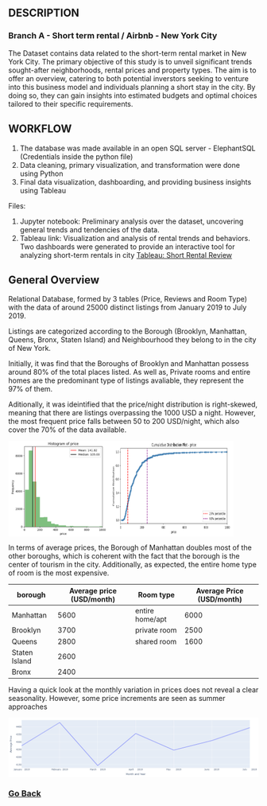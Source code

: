 ## DESCRIPTION

### Branch A - Short term rental / Airbnb - New York City
The Dataset contains data related to the short-term rental market in New York City. The primary objective of this study is to unveil significant trends sought-after neighborhoods, rental prices and property types. The aim is to offer an overview, catering to both potential inverstors seeking to venture into this business model and individuals planning a short stay in the city. By doing so, they can gain insights into estimated budgets and optimal choices tailored to their specific requirements.

## WORKFLOW

1. The database was made available in an open SQL server - ElephantSQL (Credentials inside the python file)
2. Data cleaning, primary visualization, and transformation were done using Python
3. Final data visualization, dashboarding, and providing business insights using Tableau

Files:

1. Jupyter notebook: Preliminary analysis over the dataset, uncovering general trends and tendencies of the data.
2. Tableau link: Visualization and analysis of rental trends and behaviors. Two dashboards were generated to provide an interactive tool for analyzing short-term rentals in city
[Tableau: Short Rental Review](https://public.tableau.com/views/NYcity-ShortRentalReview/PriceReview?:language=en-US&:display_count=n&:origin=viz_share_link)

## General Overview

Relational Database, formed by 3 tables (Price, Reviews and Room Type) with the data of around 25000 distinct listings from January 2019 to July 2019.

Listings are categorized according to the Borough (Brooklyn, Manhattan, Queens, Bronx, Staten Island) and Neighbourhood they belong to in the city of New York. 

Initially, it was find that the Boroughs of Brooklyn and Manhattan possess around 80% of the total places listed. As well as, Private rooms and entire homes are the predominant type of listings avaliable, they represent the 97% of them. 

Aditionally, it was ideintified that the price/night distribution is right-skewed, meaning that there are listings overpassing the 1000 USD a night. However, the most frequent price falls between 50 to 200 USD/night, which also cover the 70% of the data available.

<div style="display:flex; flex-direction: row;">
    <img src="https://raw.githubusercontent.com/luis12pez/Tableau-viz/A---Short-Rental-NYC/Histo-price.png" alt="Histogram-Price" style="width:40%;">
    <img src="https://raw.githubusercontent.com/luis12pez/Tableau-viz/A---Short-Rental-NYC/cumm-distri-price.png" alt="Cumulative-Distribution" style="width:50%;">
</div>

In terms of average prices, the Borough of Manhattan doubles most of the other boroughs, which is coherent with the fact that the borough is the center of tourism in the city. Additionally, as expected, the entire home type of room is the most expensive.

| borough        | Average price (USD/month) | Room type    | Average Price (USD/month) |
|----------------|---------------|-----------------|---------------|
| Manhattan      | 5600   | entire home/apt | 6000   |
| Brooklyn       | 3700   | private room    | 2500   |
| Queens         | 2800   | shared room     | 1600   |
| Staten Island  | 2600   |
| Bronx          | 2400   |

Having a quick look at the monthly variation in prices does not reveal a clear seasonality. However, some price increments are seen as summer approaches 

<div style="display:flex; flex-direction: row;">
    <img src="https://raw.githubusercontent.com/luis12pez/Tableau-viz/A---Short-Rental-NYC/price-variation.png" alt="Price Variation" style="width:100%;">
</div>

### [Go Back](https://github.com/luis12pez/Tableau-viz)
